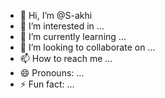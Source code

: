 - 👋 Hi, I’m @S-akhi
- 👀 I’m interested in ...
- 🌱 I’m currently learning ...
- 💞️ I’m looking to collaborate on ...
- 📫 How to reach me ...
- 😄 Pronouns: ...
- ⚡ Fun fact: ...

<!---
S-akhi/S-akhi is a ✨ special ✨ repository because its `README.md` (this file) appears on your GitHub profile.
You can click the Preview link to take a look at your changes.
--->
